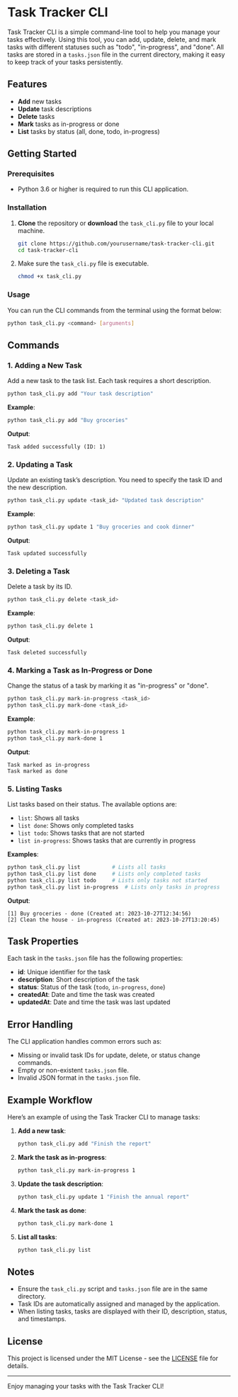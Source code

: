 

# Task Tracker CLI

Task Tracker CLI is a simple command-line tool to help you manage your tasks effectively. Using this tool, you can add, update, delete, and mark tasks with different statuses such as "todo", "in-progress", and "done". All tasks are stored in a `tasks.json` file in the current directory, making it easy to keep track of your tasks persistently.

## Features

- **Add** new tasks
- **Update** task descriptions
- **Delete** tasks
- **Mark** tasks as in-progress or done
- **List** tasks by status (all, done, todo, in-progress)

## Getting Started

### Prerequisites

- Python 3.6 or higher is required to run this CLI application.

### Installation

1. **Clone** the repository or **download** the `task_cli.py` file to your local machine.

    ```bash
    git clone https://github.com/yourusername/task-tracker-cli.git
    cd task-tracker-cli
    ```

2. Make sure the `task_cli.py` file is executable.

    ```bash
    chmod +x task_cli.py
    ```

### Usage

You can run the CLI commands from the terminal using the format below:

```bash
python task_cli.py <command> [arguments]
```

## Commands

### 1. Adding a New Task

Add a new task to the task list. Each task requires a short description.

```bash
python task_cli.py add "Your task description"
```

**Example**:

```bash
python task_cli.py add "Buy groceries"
```

**Output**:
```
Task added successfully (ID: 1)
```

### 2. Updating a Task

Update an existing task’s description. You need to specify the task ID and the new description.

```bash
python task_cli.py update <task_id> "Updated task description"
```

**Example**:

```bash
python task_cli.py update 1 "Buy groceries and cook dinner"
```

**Output**:
```
Task updated successfully
```

### 3. Deleting a Task

Delete a task by its ID.

```bash
python task_cli.py delete <task_id>
```

**Example**:

```bash
python task_cli.py delete 1
```

**Output**:
```
Task deleted successfully
```

### 4. Marking a Task as In-Progress or Done

Change the status of a task by marking it as "in-progress" or "done".

```bash
python task_cli.py mark-in-progress <task_id>
python task_cli.py mark-done <task_id>
```

**Example**:

```bash
python task_cli.py mark-in-progress 1
python task_cli.py mark-done 1
```

**Output**:
```
Task marked as in-progress
Task marked as done
```

### 5. Listing Tasks

List tasks based on their status. The available options are:
- `list`: Shows all tasks
- `list done`: Shows only completed tasks
- `list todo`: Shows tasks that are not started
- `list in-progress`: Shows tasks that are currently in progress

**Examples**:

```bash
python task_cli.py list          # Lists all tasks
python task_cli.py list done     # Lists only completed tasks
python task_cli.py list todo     # Lists only tasks not started
python task_cli.py list in-progress  # Lists only tasks in progress
```

**Output**:
```
[1] Buy groceries - done (Created at: 2023-10-27T12:34:56)
[2] Clean the house - in-progress (Created at: 2023-10-27T13:20:45)
```

## Task Properties

Each task in the `tasks.json` file has the following properties:

- **id**: Unique identifier for the task
- **description**: Short description of the task
- **status**: Status of the task (`todo`, `in-progress`, `done`)
- **createdAt**: Date and time the task was created
- **updatedAt**: Date and time the task was last updated

## Error Handling

The CLI application handles common errors such as:

- Missing or invalid task IDs for update, delete, or status change commands.
- Empty or non-existent `tasks.json` file.
- Invalid JSON format in the `tasks.json` file.

## Example Workflow

Here’s an example of using the Task Tracker CLI to manage tasks:

1. **Add a new task**:
    ```bash
    python task_cli.py add "Finish the report"
    ```

2. **Mark the task as in-progress**:
    ```bash
    python task_cli.py mark-in-progress 1
    ```

3. **Update the task description**:
    ```bash
    python task_cli.py update 1 "Finish the annual report"
    ```

4. **Mark the task as done**:
    ```bash
    python task_cli.py mark-done 1
    ```

5. **List all tasks**:
    ```bash
    python task_cli.py list
    ```

## Notes

- Ensure the `task_cli.py` script and `tasks.json` file are in the same directory.
- Task IDs are automatically assigned and managed by the application.
- When listing tasks, tasks are displayed with their ID, description, status, and timestamps.

## License

This project is licensed under the MIT License - see the [LICENSE](LICENSE) file for details.

---

Enjoy managing your tasks with the Task Tracker CLI!
